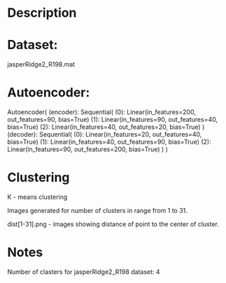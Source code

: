 # Description


# Dataset:
jasperRidge2_R198.mat

# Autoencoder: 

Autoencoder(
  (encoder): Sequential(
    (0): Linear(in_features=200, out_features=90, bias=True)
    (1): Linear(in_features=90, out_features=40, bias=True)
    (2): Linear(in_features=40, out_features=20, bias=True)
  )
  (decoder): Sequential(
    (0): Linear(in_features=20, out_features=40, bias=True)
    (1): Linear(in_features=40, out_features=90, bias=True)
    (2): Linear(in_features=90, out_features=200, bias=True)
  )
)

# Clustering

K - means clustering

Images generated for number of clusters in range from 1 to 31.

dist[1-31].png - images showing distance of point to the center of cluster.

# Notes

Number of clasters for jasperRidge2_R198 dataset: 4
